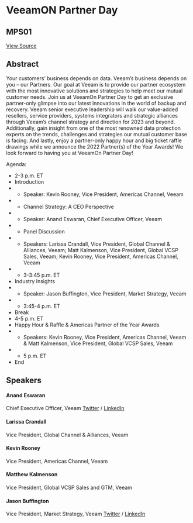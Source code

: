 # VeeamON Partner Day
## MPS01
[View Source](https://connect.veeam.com/flow/veeam/veeamon2023/attendeeportal/page/sessioncatalog/session/1678316668289001uTo2)

## Abstract
Your customers’ business depends on data. Veeam’s business depends on you – our Partners. Our goal at Veeam is to provide our partner ecosystem with the most innovative solutions and strategies to help meet our mutual customer needs. Join us at VeeamOn Partner Day to get an exclusive partner-only glimpse into our latest innovations in the world of backup and recovery. Veeam senior executive leadership will walk our value-added resellers, service providers, systems integrators and strategic alliances through Veeam’s channel strategy and direction for 2023 and beyond. Additionally, gain insight from one of the most renowned data protection experts on the trends, challenges and strategies our mutual customer base is facing. And lastly, enjoy a partner-only happy hour and big ticket raffle drawings while we announce the 2022 Partner(s) of the Year Awards! We look forward to having you at VeeamOn Partner Day!

Agenda:


- 2-3 p.m. ET 
- Introduction
- - Speaker: Kevin Rooney, Vice President, Americas Channel, Veeam
- - Channel Strategy: A CEO Perspective
- - Speaker: Anand Eswaran, Chief Executive Officer, Veeam
- - Panel Discussion
- - Speakers: Larissa Crandall, Vice President, Global Channel & Alliances, Veeam; Matt Kalmenson, Vice President, Global VCSP Sales, Veeam; Kevin Rooney, Vice President, Americas Channel, Veeam
- - 3-3:45 p.m. ET 
- Industry Insights
- - Speaker: Jason Buffington, Vice President, Market Strategy, Veeam
- - 3:45-4 p.m. ET
- Break
- 4-5 p.m. ET
- Happy Hour & Raffle & Americas Partner of the Year Awards
- - Speakers: Kevin Rooney, Vice President, Americas Channel, Veeam & Matt Kalmenson, Vice President, Global VCSP Sales, Veeam
- - 5 p.m. ET
- End



## Speakers
#### Anand Eswaran
Chief Executive Officer, Veeam
[Twitter](https://twitter.com/anandeswaran) / [LinkedIn](https://www.linkedin.com/in/anandeswaran)
#### Larissa Crandall
Vice President, Global Channel & Alliances, Veeam
#### Kevin Rooney
Vice President, Americas Channel, Veeam
#### Matthew Kalmenson
Vice President, Global VCSP Sales and GTM, Veeam
#### Jason Buffington
Vice President, Market Strategy, Veeam
[Twitter](https://twitter.com/JBuff) / [LinkedIn](https://www.linkedin.com/in/jasonbuffington/)
